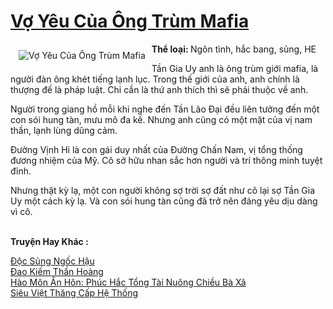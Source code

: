 <a href="https://utruyen.com/vo-yeu-cua-ong-trum-mafia/12712/" title="Vợ Yêu Của Ông Trùm Mafia"><h1>Vợ Yêu Của Ông Trùm Mafia</h1></a><div style="display:table"><img align="right" style="float: left; padding: 10px;" src="https://utruyen.com/images/story/200x260/vo-yeu-cua-ong-trum-mafia.jpg" alt="Vợ Yêu Của Ông Trùm Mafia"><b>Thể loại: </b>Ngôn tình, hắc bang, sủng, HE<p></p>Tần Gia Uy anh là ông trùm giới mafia, là người đàn ông khét tiếng lạnh lục. Trong thế giới của anh, anh chính là thượng đế là pháp luật. Chỉ cần là thứ anh thích thì sẽ phải thuộc về anh.<p></p>Người trong giang hồ mỗi khi nghe đến Tần Lão Đại đều liên tưởng đến một con sói hung tàn, mưu mô đa kế. Nhưng anh cũng có một mặt của vị nam thần, lạnh lùng dũng cảm.<p></p>Đường Vịnh Hi là con gái duy nhất của Đường Chấn Nam, vị tổng thống đương nhiệm của Mỹ. Cô sở hữu nhan sắc hơn người và trí thông minh tuyệt đỉnh.<p></p>Nhưng thật kỳ lạ, một con người không sợ trời sợ đất như cô lại sợ Tần Gia Uy một cách kỳ lạ. Và con sói hung tàn cũng đã trở nên đáng yêu dịu dàng vì cô.</div><p><br><b>Truyện Hay Khác :</b></p><a href="https://utruyen.com/doc-sung-ngoc-hau/17526/" alt="Độc Sủng Ngốc Hậu">Độc Sủng Ngốc Hậu</a><br/><a href="https://github.com/quanluxury/truyenhot/tree/master/truyenhay/5985/" alt="Đao Kiếm Thần Hoàng">Đao Kiếm Thần Hoàng</a><br/><a href="https://truyenngontinhay.wordpress.com/2019/10/03/hao-mon-an-hon-phuc-hac-tong-tai-nuong-chieu-ba-xa/" alt="Hào Môn Ẩn Hôn: Phúc Hắc Tổng Tài Nuông Chiều Bà Xã">Hào Môn Ẩn Hôn: Phúc Hắc Tổng Tài Nuông Chiều Bà Xã</a><br/><a href="https://truyenngontinhay.wordpress.com/2019/10/03/sieu-viet-thang-cap-he-thong/" alt="Siêu Việt Thăng Cấp Hệ Thống">Siêu Việt Thăng Cấp Hệ Thống</a><br/>
